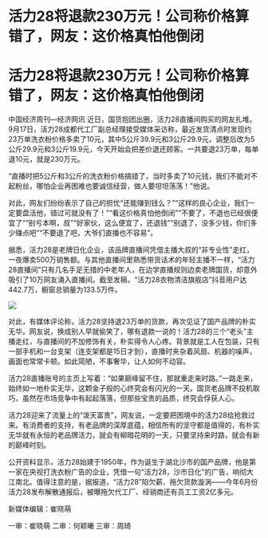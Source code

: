# 活力28将退款230万元！公司称价格算错了，网友：这价格真怕他倒闭

# 活力28将退款230万元！公司称价格算错了，网友：这价格真怕他倒闭

中国经济周刊—经济网讯
近日，国货抱团出圈，活力28直播间购买的网友扎堆。9月17日，活力28成都代工厂副总经理接受媒体采访称，最近发货清点时发现约23万单洗衣粉价格多卖了10元，其中5公斤39.9元和3公斤29.9元，调整后改为5公斤29.9元和3公斤19.9元，今天开始会把差价退还顾客。一共要退23万单，每单退10元，就是230万元。

“直播时把5公斤和3公斤的洗衣粉价格搞错了，当时多卖了10元钱，我们不能对不起粉丝，哪怕企业再困难也要诚信经营，做人要坦坦荡荡！”他说。

对此，网友们纷纷表示了自己的担忧“还能赚到钱么？”“这样的良心企业，我们一定要盘活他，错过可就没有了！”“看这价格真怕他倒闭”“不要了，不退也已经很便宜了”“别亏本啊，叔”“好家伙，这么便宜了，还退钱”“别退了，没多少钱，你们多少赚点吧”“不要退了吧，大爷们直播也不容易”。

据悉，活力28是老牌日化企业，该品牌直播间凭借主播大叔的“非专业性”走红，一夜爆卖500万销售额。与其他直播间里熟悉带货话术的年轻主播不一样，“活力28直播间”只有几名手足无措的中老年人，在边学直播规则边卖老牌国货，却意外吸引了10万网友涌入直播间。截至发稿，“活力28衣物清洁旗舰店”抖音用户达442.7万，橱窗总销量为133.5万件。

![](https://inews.gtimg.com/om_bt/OsFHDU65kNFG1XQrfiTURCf_PWThW3DgmXQk2m5pa1TPoAA/1000)

对此，有媒体评论称，活力28坚持退23万单的货款，再次见证了国产品牌的朴实无华。网友说，换成别人早就偷笑了，哪有退款一说的！活力28的三个“老头”主播走红，与直播间的不加修饰有关，朴实得令人心疼。背景就是工人在包装，只有一部手机和一台支架（连支架都是15日才到），直播时夹杂着风扇、机器的噪声，画面也常常卡顿。如此简陋，不事奢华，让人如何不动容。

活力28直播账号的主页上写着：“如果巅峰留不住，那就重走来时路。”一路走来，始终如一地朴实无华，这颗金子般的心终究会有闪光的一天。国货老品牌不投机取巧，虽然在市场竞争中有起起落落，但那些宝贵的品质，终究会俘获人心。

活力28迎来了流量上的“泼天富贵”，网友说，一定要把困境中的活力28给抢救过来。有消费者的支持，有老品牌的深厚底蕴，相信所有的坚守都是值得的，有朴实无华就有永恒的老品牌活力，就会有柳暗花明的一天，只要坚持来时路，就会有新的巅峰时刻。

公开资料显示，活力28始建于1950年，作为诞生于湖北沙市的国产品牌，他是第一家在央视打洗衣粉广告的企业，凭借一句“活力28，沙市日化”的广告，响彻大江南北。值得注意的是，据报道，“活力28”陷欠薪、拖欠货款漩涡——今年6月份活力28发布解散通报后，被曝拖欠代工厂、经销商还有员工工资2亿多元。

新媒体编辑：崔晓萌

一审：崔晓萌 二审：何颖曦 三审：周琦

